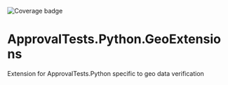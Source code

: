 ![Coverage badge](https://raw.githubusercontent.com/TUW-GEO/ApprovalTests.Python.GeoExtensions/python-coverage-comment-action-data/badge.svg)

# ApprovalTests.Python.GeoExtensions
Extension for ApprovalTests.Python specific to geo data verification

